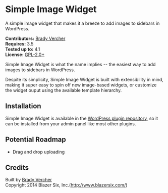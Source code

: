 # Simple Image Widget

A simple image widget that makes it a breeze to add images to sidebars in WordPress.

__Contributors:__ [Brady Vercher](https://github.com/bradyvercher)  
__Requires:__ 3.5  
__Tested up to:__ 4.1  
__License:__ [GPL-2.0+](http://www.gnu.org/licenses/gpl-2.0.html)

Simple Image Widget is what the name implies -- the easiest way to add images to sidebars in WordPress.

Despite its simplicity, Simple Image Widget is built with extensibility in mind, making it super easy to spin off new image-based widgets, or customize the widget ouput using the available template hierarchy.

## Installation

Simple Image Widget is available in the [WordPress plugin repository](http://wordpress.org/plugins/simple-image-widget/), so it can be installed from your admin panel like most other plugins.

## Potential Roadmap

* Drag and drop uploading

## Credits

Built by [Brady Vercher](http://twitter.com/bradyvercher)  
Copyright 2014  Blazer Six, Inc.(http://www.blazersix.com/)
